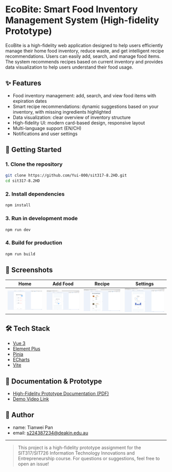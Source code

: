 # EcoBite: Smart Food Inventory Management System (High-fidelity Prototype)

EcoBite is a high-fidelity web application designed to help users efficiently manage their home food inventory, reduce waste, and get intelligent recipe recommendations. Users can easily add, search, and manage food items. The system recommends recipes based on current inventory and provides data visualization to help users understand their food usage.

## ✨ Features
- Food inventory management: add, search, and view food items with expiration dates
- Smart recipe recommendations: dynamic suggestions based on your inventory, with missing ingredients highlighted
- Data visualization: clear overview of inventory structure
- High-fidelity UI: modern card-based design, responsive layout
- Multi-language support (EN/CH)
- Notifications and user settings

## 🚀 Getting Started

### 1. Clone the repository
```bash
git clone https://github.com/Yui-000/sit317-8.2HD.git
cd sit317-8.2HD
```

### 2. Install dependencies
```bash
npm install
```

### 3. Run in development mode
```bash
npm run dev
```

### 4. Build for production
```bash
npm run build
```

## 📸 Screenshots

Home | Add Food | Recipe | Settings
:---:|:---:|:---:|:---:
![Home](./screenshots/home.png) | ![Add Food](./screenshots/addfood.png) | ![Recipe](./screenshots/recipe.png) | ![Settings](./screenshots/settings.png)


## 🛠️ Tech Stack
- [Vue 3](https://vuejs.org/)
- [Element Plus](https://element-plus.org/)
- [Pinia](https://pinia.vuejs.org/)
- [ECharts](https://echarts.apache.org/)
- [Vite](https://vitejs.dev/)

## 📄 Documentation & Prototype
- [High-Fidelity Prototype Documentation (PDF)](./docs/HighFidelityPrototype.pdf)
- [Demo Video Link](./docs/DemoVideo.pdf)

## 👤 Author
- name: Tianwei Pan 
- email: s224387234@deakin.edu.au

---

> This project is a high-fidelity prototype assignment for the SIT317/SIT726 Information Technology Innovations and Entrepreneurship course. For questions or suggestions, feel free to open an issue!
